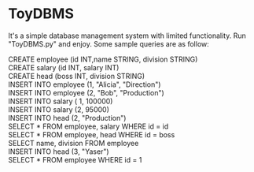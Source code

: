 # ToyDBMS
It's a simple database management system with limited functionality. Run "ToyDBMS.py" and enjoy. Some sample queries are as follow:

CREATE employee (id INT,name STRING, division STRING)<br>
CREATE salary (id INT, salary INT)<br>
CREATE head (boss INT, division STRING)<br>
INSERT INTO employee (1, "Alicia", "Direction")<br>
INSERT INTO employee (2, "Bob", "Production")<br>
INSERT INTO salary ( 1, 100000)<br>
INSERT INTO salary (2, 95000)<br>
INSERT INTO head (2, "Production")<br>
SELECT * FROM employee, salary WHERE id = id<br>
SELECT * FROM employee, head WHERE id = boss<br>
SELECT name, division FROM employee<br>
INSERT INTO head (3, "Yaser")<br>
SELECT * FROM employee WHERE id = 1
